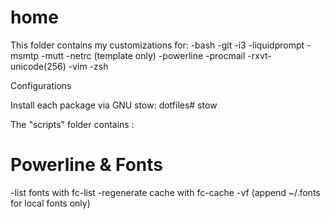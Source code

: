 home
====

This folder contains my customizations for:
-bash
-git
-i3
-liquidprompt
-msmtp
-mutt
-netrc (template only)
-powerline
-procmail
-rxvt-unicode(256)
-vim
-zsh

Configurations

Install each package via GNU stow:
dotfiles# stow <PKG>

The "scripts" folder contains :
<!--- a bootstrap script to install everything.-->
<!--- git hooks that generates the list of installed python packages-->


Powerline & Fonts
====

-list fonts with fc-list
-regenerate cache with fc-cache -vf  (append ~/.fonts for local fonts only)
